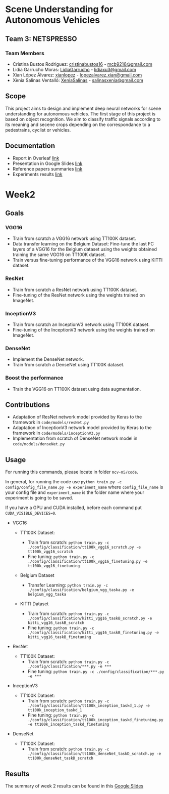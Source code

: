 # Scene Understanding for Autonomous Vehicles	

## Team 3: NETSPRESSO
### Team Members
 - Cristina Bustos Rodriguez: [cristinabustos16](https://github.com/cristinabustos16) - <mcb9216@gmail.com>  
 - Lidia Garrucho Moras: [LidiaGarrucho](https://github.com/LidiaGarrucho) - <lidiaxu3@gmail.com>
 - Xian López Álvarez: [xianlopez](https://github.com/xianlopez) - <lopezalvarez.xian@gmail.com>
 - Xènia Salinas Ventalló: [XeniaSalinas](https://github.com/XeniaSalinas) - <salinasxenia@gmail.com>

## Scope
This project aims to design and implement deep neural networks 
for scene understanding for autonomous vehicles.
The first stage of this project is based on object recognition. We aim to classify traffic signals according to its meaning and secene crops depending on the correspondance to a pedestrains, cyclist or vehicles.

## Documentation
 - Report in Overleaf [link](https://www.overleaf.com/read/dndkxjrdrrzb)
 - Presentation in Google Slides [link](https://docs.google.com/presentation/d/172037oHvwqqKpi6Bd6sYmrkcISgEO9Ft_OU5IjWsbkY/edit?usp=sharing)
 - Reference papers summaries [link](https://github.com/XeniaSalinas/mcv-m5/blob/master/summaries.md)
 - Experiments results [link](https://drive.google.com/drive/folders/0B2fYuDqzasf7TU04SFpfNTh2dzA)

# Week2

## Goals

### VGG16
- Train from scratch a VGG16 network using TT100K dataset.
- Data transfer learning on the Belgium Dataset:
 Fine-tune the last FC layers of a VGG16 for the Belgium dataset using the weights obtained training the same VGG16 on TT100K dataset.
 - Train versus fine-tuning performance of the VGG16 network using KITTI dataset.
### ResNet
 - Train from scratch a ResNet network using TT100K dataset.
 - Fine-tuning of the ResNet network using the weights trained on ImageNet.
### InceptionV3
 - 	Train from scratch an InceptionV3 network using TT100K dataset.
 - 	Fine-tuning of the InceptionV3 network using the weights trained on ImageNet.
### DenseNet
 -	Implement the DenseNet network.
 -	Train from scratch a DenseNet using TT100K dataset.
### Boost the performance
 - 	Train the VGG16 on TT100K dataset using data augmentation.
 
## Contributions 
- Adaptation of ResNet network model provided by Keras to the framework in `code/models/resNet.py`
- Adaptation of InceptionV3 network model provided by Keras to the framework in `code/models/inceptionV3.py`
- Implementation from scratch of DenseNet network model in `code/models/denseNet.py`

## Usage

For running this commands, please locate in folder `mcv-m5/code`.

In general, for running the code use `python train.py -c config/config_file_name.py -e experiment_name` where `config_file_name` is your config file and `experiment_name` is the folder name where your experiment is going to be saved. 

If you have a GPU and CUDA installed, before each command put  `CUDA_VISIBLE_DEVICES=0`.


- VGG16

	- TT100K Dataset:
		- Train from scratch: `python train.py -c ./config/classification/tt100k_vgg16_scratch.py -e tt100k_vgg16_scratch`
		- Fine tuning: `python train.py -c ./config/classification/tt100k_vgg16_finetuning.py -e tt100k_vgg16_finetuning`
	
	- Belgium Dataset
		- Transfer Learning: `python train.py -c ./config/classification/belgium_vgg_taska.py -e belgium_vgg_taska`
		
	- KITTI Dataset
		- Train from scratch: `python train.py -c ./config/classification/kitti_vgg16_taskB_scratch.py -e kitti_vgg16_taskB_scratch`
		- Fine tuning: `python train.py -c ./config/classification/kitti_vgg16_taskB_finetuning.py -e kitti_vgg16_taskB_finetuning`
		
- ResNet
	
	- TT100K Dataset:
		- Train from scratch: `python train.py -c ./config/classification/***.py -e ***`
		- Fine tuning: `python train.py -c ./config/classification/***.py -e ***`
		
- InceptionV3

	- TT100K Dataset:
		- Train from scratch: `python train.py -c ./config/classification/tt100k_inception_taskd_1.py -e tt100k_inception_taskd_1`
		- Fine tuning: `python train.py -c ./config/classification/tt100k_inception_taskd_finetuning.py -e tt100k_inception_taskd_finetuning`

- DenseNet

	- TT100K Dataset:
		- Train from scratch: `python train.py -c ./config/classification/tt100k_denseNet_taskD_scratch.py -e tt100k_denseNet_taskD_scratch`
		

## Results

The summary of week 2 results can be found in this [Google Slides](https://docs.google.com/presentation/d/18LAQ4oPBahXFwfIXP-z77KeSHZ3ZdCD9sSPX-1ivDng/edit?usp=sharing)		